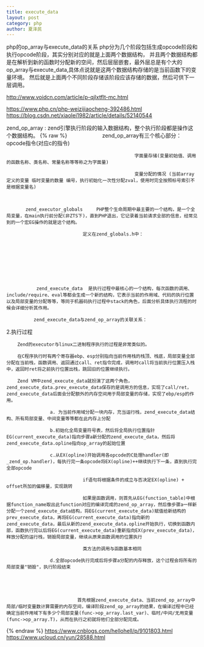 ```yaml
---
title: execute_data
layout: post
category: php
author: 夏泽民
---
```

php的op_array与execute_data的关系
php分为几个阶段包括生成opcode阶段和执行opcode阶段，其实分别对应的就是上面两个数据结构，
并且两个数据结构都是在解析到新的函数时分配新的空间，然后层层嵌套，最外层总是有个大的op_array与execute_data,具体点说就是这两个数据结构存储的是当前函数下的变量环境。
然后就是上面两个不同阶段存储该阶段应该存储的数据，然后可供下一层调用。
<!-- more -->
http://www.voidcn.com/article/p-qjlxtflt-mc.html

https://www.php.cn/php-weizijiaocheng-392486.html
https://blog.csdn.net/xiaolei1982/article/details/52140544

zend_op_array : zend引擎执行阶段的输入数据结构，整个执行阶段都是操作这个数据结构。
{% raw %}
      　　　　　　 zend_op_array有三个核心部分：opcode指令(对应c的指令)

                                                   字面量存储(变量初始值、调用的函数名称、类名称、常量名称等等称之为字面量)

                                                   变量分配的情况 (当前array定义的变量 临时变量的数量 编号，执行初始化一次性分配zval，使用时完全按照标号索引不是根据变量名)

         

           zend_executor_globals     PHP整个生命周期中最主要的一个结构，是一个全局变量，在main执行前分配(非ZTS下)，直到PHP退出，它记录着当前请求全部的信息，经常见到的一个宏EG操作的就是这个结构。

                                定义在zend_globals.h中：

 

                                   

 

                

               zend_execute_data  是执行过程中最核心的一个结构，每次函数的调用、include/require、eval等都会生成一个新的结构，它表示当前的作用域、代码的执行位置以及局部变量的分配等等，等同于机器码执行过程中stack的角色，后面分析具体执行流程的时候会详细分析其作用。 

              zend_execute_data与zend_op_array的关联关系：

                                         

2.执行过程

        Zend的executor与linux二进制程序执行的过程是非常类似的。

        在C程序执行时有两个寄存器ebp、esp分别指向当前作用栈的栈顶、栈底，局部变量全部分配在当前栈，函数调用、返回通过call、ret指令完成，调用时call将当前执行位置压入栈中，返回时ret将之前执行位置出栈，跳回旧的位置继续执行。

        Zend VM中zend_execute_data就扮演了这两个角色，zend_execute_data.prev_execute_data保存的是调用方的信息，实现了call/ret，zend_execute_data后面会分配额外的内存空间用于局部变量的存储，实现了ebp/esp的作用。

                    a. 为当前作用域分配一块内存，充当运行栈，zend_execute_data结构、所有局部变量、中间变量等等都在此内存上分配

                    b.初始化全局变量符号表，然后将全局执行位置指针EG(current_execute_data)指向步骤a新分配的zend_execute_data，然后将zend_execute_data.opline指向op_array的起始位置

                    c.从EX(opline)开始调用各opcode的C处理handler(即_zend_op.handler)，每执行完一条opcode将EX(opline)++继续执行下一条，直到执行完全部opcode

                                if语句将根据条件的成立与否决定EX(opline) + offset所加的偏移量，实现跳转

                                如果是函数调用，则首先从EG(function_table)中根据function_name取出此function对应的编译完成的zend_op_array，然后像步骤a一样新分配一个zend_execute_data结构，将EG(current_execute_data)赋值给新结构的prev_execute_data，再将EG(current_execute_data)指向新的zend_execute_data，最后从新的zend_execute_data.opline开始执行，切换到函数内部，函数执行完以后将EG(current_execute_data)重新指向EX(prev_execute_data)，释放分配的运行栈，销毁局部变量，继续从原来函数调用的位置执行

                                类方法的调用与函数基本相同

                    d.全部opcode执行完成后将步骤a分配的内存释放，这个过程会将所有的局部变量"销毁"，执行阶段结束

                                    

 

                              首先根据zend_execute_data、当前zend_op_array中局部/临时变量数计算需要的内存空间，编译阶段zend_op_array的结果，在编译过程中已经确定当前作用域下有多少个局部变量(func->op_array.last_var)、临时/中间/无用变量(func->op_array.T)，从而在执行之初就将他们全部分配完成。
{% endraw %}
https://www.cnblogs.com/hellohell/p/9101803.html
https://www.ucloud.cn/yun/28588.html
